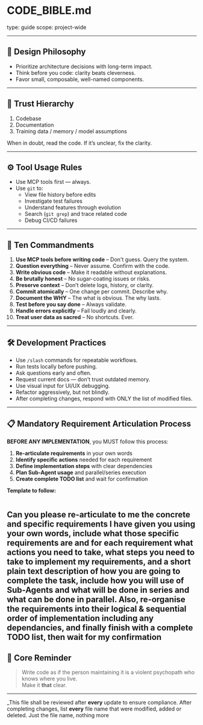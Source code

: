 # CODE_BIBLE.md
type: guide
scope: project-wide

---

## 🔧 Design Philosophy
- Prioritize architecture decisions with long-term impact.
- Think before you code: clarity beats cleverness.
- Favor small, composable, well-named components.

---

## 🧠 Trust Hierarchy
1. Codebase
2. Documentation
3. Training data / memory / model assumptions

When in doubt, read the code. If it’s unclear, fix the clarity.

---

## ⚙️ Tool Usage Rules
- Use MCP tools first — always.
- Use `git` to:
  - View file history before edits
  - Investigate test failures
  - Understand features through evolution
  - Search (`git grep`) and trace related code
  - Debug CI/CD failures

---

## 📜 Ten Commandments

1. **Use MCP tools before writing code** – Don't guess. Query the system.
2. **Question everything** – Never assume. Confirm with the code.
3. **Write obvious code** – Make it readable without explanations.
4. **Be brutally honest** – No sugar-coating issues or risks.
5. **Preserve context** – Don’t delete logs, history, or clarity.
6. **Commit atomically** – One change per commit. Describe why.
7. **Document the WHY** – The what is obvious. The why lasts.
8. **Test before you say done** – Always validate.
9. **Handle errors explicitly** – Fail loudly and clearly.
10. **Treat user data as sacred** – No shortcuts. Ever.

---

## 🛠 Development Practices

- Use `/slash` commands for repeatable workflows.
- Run tests locally before pushing.
- Ask questions early and often.
- Request current docs — don't trust outdated memory.
- Use visual input for UI/UX debugging.
- Refactor aggressively, but not blindly.
- After completing changes, respond with ONLY the list of modified files.

---

## 📋 Mandatory Requirement Articulation Process

**BEFORE ANY IMPLEMENTATION**, you MUST follow this process:

1. **Re-articulate requirements** in your own words
2. **Identify specific actions** needed for each requirement  
3. **Define implementation steps** with clear dependencies
4. **Plan Sub-Agent usage** and parallel/series execution
5. **Create complete TODO list** and wait for confirmation

**Template to follow:**
```
```
Can you please re-articulate to me the concrete and specific 
  requirements I have given you using your own words, include what those specific requirements are and for each requirement what actions you need to 
  take, what steps you need to take to implement my requirements, and a short plain text description of how you are going to complete the task, include
   how you will use of Sub-Agents and what will be done in series and what can be done in parallel. Also, re-organise the requirements into their 
  logical & sequential order of implementation including any dependancies, and finally finish with a complete TODO list, then wait for my confirmation
---

## 🚨 Core Reminder

> Write code as if the person maintaining it is a violent psychopath who knows where you live.  
> Make it **that** clear.

---

_This file shall be reviewed after **every** update to ensure compliance.
After completing changes, list **every** file name that were modified, added or deleted. Just the file name, nothing more
